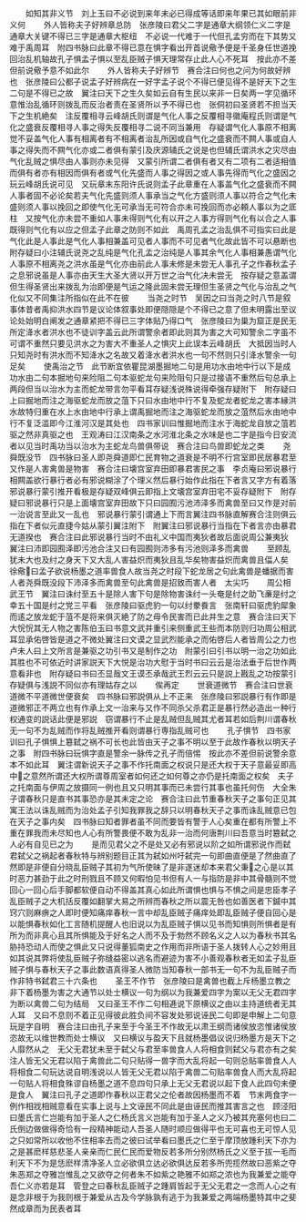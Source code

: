 <!-- { "loadSidebar": true } -->
　　如知其非义节　刘上玉曰不必说到来年未必已得成等话即来年果已其如眼前非义何
　　外人皆称夫子好辨章总防　张彦陵曰君父二字是通章大纲领仁义二字是通章大关键不得已三字是通章大枢纽　不必说一代难于一代但孔孟穷而在下其势又难于禹周耳　附四书脉曰此章不得已意在惧字看出开首说儆予便是千圣身任世道挽回治乱机轴故孔子惧孟子惧以至乱臣贼子惧天理常存止此人心不死耳　按此亦不差但前说儆予意不如此尔
　　外人皆称夫子好辨节　赛合注曰何也之问为何故好辨也　张彦陵曰公都子说孟子好辨病在一好字孟子说个不得已便见得不是好天下之生二句是不得已之故　翼注曰天下之生久矣如云自有生民以来非一日矣两一字见循环意惟治乱循环则拨乱而反治者责在圣贤所以予不得已也　张侗初曰圣贤若不担当天下之生机絶矣　注反覆相寻云峰胡氏则谓是气化人事之反覆相寻徽庵程氏则谓是气化之盛衰反覆相寻人事之得失反覆相寻二说不同当兼用　存疑谓气化人事原不相离觉不妥盖气化人事有相离者有不相离者治乱所因或自气化之盛衰而不闗人事或自人事之得失而不闗气化亦或二者俱有蒙引及庆源辅氏之说是也但辅氏谓洪水之灾尽由气化乱贼之惧尽由人事则亦未见得　又蒙引所谓二者俱有者又有二项有二者适相值而俱有者亦有相因而俱有者或气化先盛而人事之得因之或人事先得而气化之盛因之玩云峰胡氏说可见　又玩章末东阳许氏说则孟子此章重在人事盖气化之盛衰而不闗人事者固不必论矣若夫气化先盛则须人事承当之气化方盛则须人事以符合之气化未盛则须人事以挽回之即使气化无可承当无可符合亦未可挽回而亦必頼人事以为之厎柱　又按气化亦未尝不重如人事未得则气化有以开之人事方得则气化有以合之人事既得则气化有以应之但孟子此章之防则不如此　禹周孔孟之治乱俱不可指实曰此是气化此是人事此是气化人事相兼盖可见者人事而不可见者气化故此皆不可以悬断也　附存疑曰小注辅氏说尧之乱纯是气化孔孟之治纯是人事其余气化人事相兼愚谓气化人事原不相离尧之洪水虽是气化亦由前此人事未修是未尝无人事孔子之作春秋孟子之息邪说虽是人事亦由天生大圣大贤以开万世之治气化决未尝无　按存疑之意盖谓但生得圣贤出来拨乱为治即便是气运之隆此固未尝无理但生圣贤之气化与治乱之气化似又不同集注所指似在此不在彼
　　当尧之时节　吴因之曰当尧之时八节是叙事体昔者禹抑洪水四节是议论体叙事处即便隠隠是个不得已之意了但未明露出至议论处始明白阐发之通章紧把不得已三字体贴乃得口气　张彦陵曰为巢为窟正是民无所定洚水者洪水也不徒训字盖云此所谓警余者即此则其为害之大可知警余二字虽不可谓不重然只要见洪水之为害大不重圣人之惧灾上此误本云峰胡氏　大抵因当时人只知尧时有洪水而不知洚水之名故又着洚水者洪水也一句不然则只引洚水警余一句足矣
　　使禹治之节　此节断宜依瞿昆湖墨掘地二句是用功水由地中行以下是成功水由二句本掘地句来险阻二句本驱蛇龙句来险阻句只是过接语不重然后句总承上两段但当以治水为主而蛇龙带言勿平看耳存疑浅说殊说得牵强存疑附下　附存疑曰上曰掘地而注之海驱蛇龙而放之菹下只曰水由地中行不复及蛇龙者蛇龙之害本縁洪水故特归重在水上水由地中行承上谓禹掘地而注之海驱蛇龙而放之菹然后水由地中行不复泛滥即今江淮河汉是其处也　四书家训曰惟掘地而注水于海蛇龙自放之菹若驱之然非真驱之也　王观涛曰江汉南条之水河淮北条之水味是也二字是指今日安流者以见当时禹功当以治水为主蛇龙鸟兽俱带说　赛合注曰鸟兽即蛇龙之类
　　尧舜既没节　四书脉曰圣人即尧舜道即仁民育物之道衰是不明不行宫室即民居暴君至又作是人害禽兽是物害　赛合注曰壊宫室弃田即暴君害民之事　李贞庵曰邪说暴行相闗盖欲行暴行者必有邪说糊涂了个理义然后暴行始作此指在下者言又字方有着落　邪说暴行蒙引推开看极是存疑双峰俱云即指上文壊宫室弃田宅不妥存疑附下　附存疑曰邪说暴行只是上面壊宫室弃田故下只曰园囿污池沛泽多而禽兽至曰又作是对前一治说言至此又一乱也　邪说暴行蒙引谓通上下而言翼注四书脉直解赛合注则俱云指在下者似元直捷今姑从蒙引翼注附下　附翼注曰邪说暴行当指在下者言亦由暴君无道揆也　赛合注曰此邪说暴行当时不由礼义中国而夷狄者故后面说周公兼夷狄　翼注曰沛即园囿泽即污池合注又曰有园囿则沛多有污池则泽多而禽兽
　　至顾乱犹未大也及纣之身天下又大乱人害益炽而夷狄且乱华矣物害益炽而禽兽且偪人矣　徐儆曰孟子欲说杨墨之道率兽食人故当尧之时段下蛇龙居之句此禽兽是蟠据而害人者尧舜既没段下沛泽多而禽兽至句此禽兽是招致而害人者　太尖巧
　　周公相武王节　翼注曰诛纣至五十是除人害下句是除物害诛纣一头奄是纣之助飞亷是纣之幸五十国是纣之党三平看　张彦陵曰驱虎豹一句以纣豢飬言　张南轩曰驱虎豹犀象而逺之放龙蛇于菹不是将来俱灭絶了防之毋令民害而已此并生之意　赛合注曰天下大恱恱其无人物之害陈伯玉曰书意文武并重引来侧重武王些而本防则归功周公相武耳显承佑啓皆是道之不微处翼注曰文谟之显武烈能承之而佑啓后人者皆周公之力也　卢未人曰上文所言是兼驱之功引书又是制作之功　附蒙引曰引书以明一治之功如此其胜也不可依近时讲家説天下大悦是治功大慰于当时书曰云云是治法垂于后世作两意看非也　附存疑曰书曰丕显哉文王谟丕承哉武王烈云云只是説上戡乱之功按蒙引存疑俱与浅説不同似亦有理姑存之以
　　俟再定
　　世衰道微节　赛合注曰世衰道微不平道微世便衰矣　四书脉曰邪説俱从上不正来　张彦陵曰邪説暴行有作即是道微邪正不两立也有作承上文一治来与又作不同杀父杀君正是暴行然必造出一种行权通变的説话此便是邪説　窃谓暴行不止是乱贼但乱贼其尤者耳若如后荆川谓春秋无一句不为乱贼而作将乱贼推开看则谓暴行専指乱贼可也
　　孔子惧节　四书家训曰孔子惧惧上簒弑之祸不可长也此皆由天子之事不明以至于此故作春秋以明天子之事　附四书脉曰玩惧字直是警余一脉传之孔子而倍惕　按此亦不差但前说警余意本不如此耳　翼注谓新说天子之事不作托南面之权说只是还大权于天子意最妥即高中之意然所谓还大权所谓尊周室者如何还之如何尊之亦仍是托南面之权矣　夫子之托南面与伊周之放摄同一例也且又只明其事而已未尝行其事也虽托何伤　大全朱子谓春秋只是直书其事恐亦是其未定之论　赛合注曰此节重春秋天子之事句正见其寓王法以诛乱贼而为治处孟子引知我罪我之辞只以明春秋天子之事而诛乱贼意已包在天子之事内矣　四书脉曰知者罪者虽不同而要皆有警于人心矣重在都有所警上不重在罪我而未尽知也人心有所警畏便不敢为乱非一治而何唐荆川曰吾意当时簒弑之人必有自见已之为
　　是而见君父之不是处又必有邪说以阶之如所谓邪说作而弑君弑父之祸起者春秋特与辨别题目正其为弑如州吁弑完一句即曲直便是了然曲直了然即是非便自分晓乱臣贼子其初为气所使昧了是非遂迷却本来君父秉之心是以其时恶力甚劲于此之时刑戮且不顾又何暇怕见书但有人一与指防是非中其骨髓则不觉回心一回心后手脚都软便自动不得盖其真心如此所谓惧也惧与不惧之间是忠臣孝子乱臣贼子之大机括反覆如翻掌大易之所辨而春秋之所以震无咎也如善医者下鍼中其窍穴则麻痹之人即时便知痛痒春秋一言中却乱臣贼子痛痒处即乱臣贼子便自回心是以能惧春秋如化工言随机提醒人也旧说以为乱臣贼子惧以见书而知惧则所惧者是有所为而非真心且其所惧能及于好名之人而不及于勃然不顾名义之人以为春秋书其名胁持恐动人而使之惧此又只说得董狐南史之作用而非所语于圣人拨转人心之妙用且如其说其弊将使乱臣贼子弥缝益密以逃名而避迹为害不小善观春秋者无如孟子乱臣贼子惧与春秋天子之事此数语真得圣人微防当知春秋一部书无一句不为乱臣贼子而作非特书弑君三十六条也
　　圣王不作节　张彦陵曰是禽兽也截上斥杨墨立教之非下着杨墨为害之大通节以处士横议一句为纲以为我兼爱四字为案以无父无君四字为断以禽兽二句为结局　又曰圣王不作二句相逓说下原横议之由以主持道统者无其人耳　又曰不息则不着正见得彼此胜负间不容发处邪说诬民二句即是申解上二句意玩是字自明　赛合注曰由孔子来至于今圣王不作故无以肃王纲而诸侯放恣惟诸侯放恣故无以维世教而处士横议　又曰横议与盈天下且就杨墨倡议说归杨墨方是天下之人靡然从之　无父无君犹未至于弑父与君至率兽食人人将相食则弑父与君亦有之矣　注人皆无父无君以陷于禽兽此二句只贴得一兽字而大乱将起一句则总贴率兽食人人将相食二句玩达说自明浅说以人皆无父无君以陷于禽兽二句贴率兽食人而大乱将起一句贴人将相食殊谬自杨墨之道不息四句只承上无父无君说以起下食人此四句未便是食人　翼注曰孔子之道即作春秋以正君父之伦者故因杨墨而不着　节末两食字一例作相戕相贼意看在实事上说与上文诬民不同此是由诬民而推其害言之也　顾泾阳曰墨氏言仁岂能有加于圣人之仁杨氏言义岂能有加于圣人之义乃被其充塞何也曰二氏倒边做做得奇恰有一段精神能动人吾圣人随时顺应做得平也无可喜也无可惊人见之只如常所以收他不住相率去而之彼曰试举看曰墨氏之仁至于摩顶放踵利天下亦为之是甚麽样慈悲圣人亲亲而仁民仁民而爱物反若多所分别然杨氏之义至于拔一毛而利天下不为是恁麽样清净圣人立必欲俱立达必欲俱达反若多所兜揽然故曰恶紫之夺朱恶郑之夺雅岂惟乱之又欲夺之何者朱不如紫之艳雅不如郑之浓也为我兼爱之能夺吾仁义亦若是耳　管登之曰春秋乱臣贼子之踵肩皆起于无父无君之一念而人心之有是念非根于为我则根于兼爱从古及今学脉孰有逃于为我兼爱之两端杨墨特其中之斐然成章而为民表者耳
